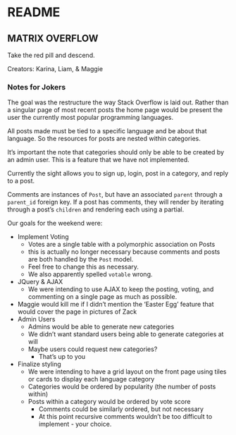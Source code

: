 # README

## MATRIX OVERFLOW

Take the red pill and descend.

Creators: Karina, Liam, & Maggie

### Notes for Jokers
The goal was the restructure the way Stack Overflow is laid out. Rather than a singular page of most recent posts the home page would be present the user the currently most popular programming languages.

All posts made must be tied to a specific language and be about that language. So the resources for posts are nested within categories.

It’s important the note that categories should only be able to be created by an admin user. This is a feature that we have not implemented.

Currently the sight allows you to sign up, login, post in a category, and reply to a post.

Comments are instances of `Post`, but have an associated `parent` through a `parent_id` foreign key. If a post has comments, they will render by iterating through a post’s `children` and rendering each using a partial.

Our goals for the weekend were:

* Implement Voting
  * Votes are a single table with a polymorphic association on Posts
  * this is actually no longer necessary because comments and posts are both handled by the `Post` model.
  * Feel free to change this as necessary.
  * We also apparently spelled `votable` wrong.
* JQuery & AJAX
  * We were intending to use AJAX to keep the posting, voting, and commenting on a single page as much as possible.
* Maggie would kill me if I didn’t mention the ‘Easter Egg’ feature that would cover the page in pictures of Zack
* Admin Users
  * Admins would be able to generate new categories
  * We didn’t want standard users being able to generate categories at will
  * Maybe users could request new categories?
    * That’s up to you
* Finalize styling
  * We were intending to have a grid layout on the front page using tiles or cards to display each language category
  * Categories would be ordered by popularity (the number of posts within)
  * Posts within a category would be ordered by vote score
    * Comments could be similarly ordered, but not necessary
    * At this point recursive comments wouldn’t be too difficult to implement - your choice.





